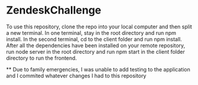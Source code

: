 # ZendeskChallenge

To use this repository, clone the repo into your local computer and then split a new terminal. In one terminal, stay in the root directory and run npm install. In the second terminal, cd to the client folder and run npm install. After all the dependencies have been installed on your remote repository, run node server in the root directory and run npm start in the client folder directory to run the frontend. 

** Due to family emergencies, I was unable to add testing to the application and I commited whatever changes I had to this repository
